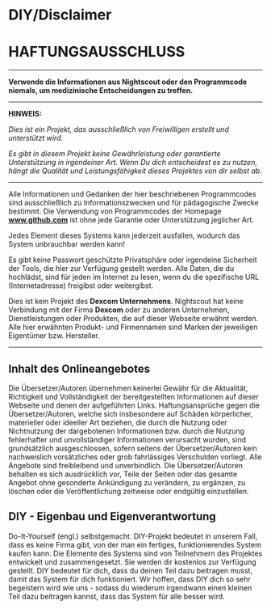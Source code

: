 # DIY/Disclaimer

# **HAFTUNGSAUSSCHLUSS**

---

**Verwende die Informationen aus Nightscout oder den Programmcode niemals, um medizinische Entscheidungen zu treffen.**

---

**HINWEIS:** 

*Dies ist ein Projekt, das ausschließlich von Freiwilligen erstellt und unterstützt wird.*

*Es gibt in diesem Projekt keine Gewährleistung oder garantierte Unterstützung in irgendeiner Art. Wenn Du dich entscheidest es zu nutzen, hängt die Qualität und Leistungsfähigkeit dieses Projektes von dir selbst ab.* 



---

Alle Informationen und Gedanken der hier beschriebenen Programmcodes sind ausschließlich zu Informationszwecken und für pädagogische Zwecke bestimmt. Die Verwendung von Programmcodes der Homepage **www.github.com** ist ohne jede Garantie oder Unterstützung jeglicher Art.

Jedes Element dieses Systems kann jederzeit ausfallen, wodurch das System unbrauchbar werden kann!

Es gibt keine Passwort geschützte Privatsphäre oder irgendeine Sicherheit der Tools, die hier zur Verfügung gestellt werden. Alle Daten, die du hochlädst, sind für jeden im Internet zu lesen, wenn du die spezifische URL (Internetadresse) freigibst oder weitergibst.


Dies ist kein Projekt des **Dexcom Unternehmens**. Nightscout hat keine Verbindung mit der Firma **Dexcom** oder zu anderen Unternehmen, Dienstleistungen oder Produkten, die auf dieser Webseite erwähnt werden.
Alle hier erwähnten Produkt- und Firmennamen sind Marken der jeweiligen Eigentümer bzw. Hersteller.

---

## Inhalt des Onlineangebotes

Die Übersetzer/Autoren übernehmen keinerlei Gewähr für die Aktualität, Richtigkeit und Vollständigkeit der bereitgestellten Informationen auf dieser Webseite und denen der aufgeführten Links. Haftungsansprüche gegen die Übersetzer/Autoren, welche sich insbesondere auf Schäden körperlicher, materieller oder ideeller Art beziehen, die durch die Nutzung oder Nichtnutzung der dargebotenen Informationen bzw. durch die Nutzung fehlerhafter und unvollständiger Informationen verursacht wurden, sind grundsätzlich ausgeschlossen, sofern seitens der Übersetzer/Autoren kein nachweislich vorsätzliches oder grob fahrlässiges Verschulden vorliegt. Alle Angebote sind freibleibend und unverbindlich. Die Übersetzer/Autoren behalten es sich ausdrücklich vor, Teile der Seiten oder das gesamte Angebot ohne gesonderte Ankündigung zu verändern, zu ergänzen, zu löschen oder die Veröffentlichung zeitweise oder endgültig einzustellen.


## DIY - Eigenbau und Eigenverantwortung
Do-It-Yourself (engl.) selbstgemacht. DIY-Projekt bedeutet in unserem Fall, dass es keine Firma gibt, von der man ein fertiges, funktionierendes System kaufen kann. Die Elemente des Systems sind von Teilnehmern des Projektes entwickelt und zusammengesetzt. Sie werden dir kostenlos zur Verfügung gestellt. DIY bedeutet für dich, dass du deinen Teil dazu beitragen musst, damit das System für dich funktioniert. Wir hoffen, dass DIY dich so sehr begeistern wird wie uns - sodass du wiederum irgendwann einen kleinen Teil dazu beitragen kannst, dass das System für alle besser wird.